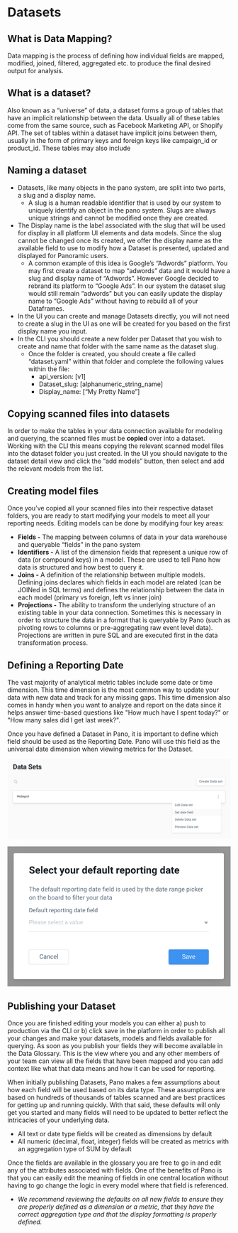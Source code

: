 # Datasets

## What is Data Mapping?

Data mapping is the process of defining how individual fields are mapped, modified, joined, filtered, aggregated etc. to produce the final desired output for analysis. 

## What is a dataset?

Also known as a “universe” of data, a dataset forms a group of tables that have an implicit relationship between the data. Usually all of these tables come from the same source, such as Facebook Marketing API, or Shopify API. The set of tables within a dataset have implicit joins between them, usually in the form of primary keys and foreign keys like campaign\_id or product\_id. These tables may also include

## Naming a dataset

* Datasets, like many objects in the pano system, are split into two parts, a slug and a display name.
  * A slug is a human readable identifier that is used by our system to uniquely identify an object in the pano system. Slugs are always unique strings and cannot be modified once they are created.
* The Display name is the label associated with the slug that will be used for display in all platform UI elements and data models. Since the slug cannot be changed once its created, we offer the display name as the available field to use to modify how a Dataset is presented, updated and displayed for Panoramic users.
  * A common example of this idea is Google’s “Adwords” platform. You may first create a dataset to map “adwords” data and it would have a slug and display name of “Adwords”. However Google decided to rebrand its platform to “Google Ads”. In our system the dataset slug would still remain “adwords” but you can easily update the display name to “Google Ads” without having to rebuild all of your Dataframes.
* In the UI you can create and manage Datasets directly, you will not need to create a slug in the UI as one will be created for you based on the first display name you input.
* In the CLI you should create a new folder per Dataset that you wish to create and name that folder with the same name as the dataset slug.
  * Once the folder is created, you should create a file called “dataset.yaml” within that folder and complete the following values within the file:
    * api\_version: \[v1\]
    * Dataset\_slug: \[alphanumeric\_string\_name\]
    * Display\_name: \[“My Pretty Name”\]

## Copying scanned files into datasets

In order to make the tables in your data connection available for modeling and querying, the scanned files must be **copied** over into a dataset. Working with the CLI this means copying the relevant scanned model files into the dataset folder you just created. In the UI you should navigate to the dataset detail view and click the “add models” button, then select and add the relevant models from the list.

## Creating model files

Once you’ve copied all your scanned files into their respective dataset folders, you are ready to start modifying your models to meet all your reporting needs. Editing models can be done by modifying four key areas:

* **Fields -** The mapping between columns of data in your data warehouse and queryable “fields” in the pano system
* **Identifiers -** A list of the dimension fields that represent a unique row of data \(or compound keys\) in a model. These are used to tell Pano how data is structured and how best to query it.
* **Joins -** A definition of the relationship between multiple models. Defining joins declares which fields in each model are related \(can be JOINed in SQL terms\) and defines the relationship between the data in each model \(primary vs foreign, left vs inner join\)
* **Projections -** The ability to transform the underlying structure of an existing table in your data connection. Sometimes this is necessary in order to structure the data in a format that is queryable by Pano \(such as pivoting rows to columns or pre-aggregating raw event level data\). Projections are written in pure SQL and are executed first in the data transformation process.

## Defining a Reporting Date

The vast majority of analytical metric tables include some date or time dimension. This time dimension is the most common way to update your data with new data and track for any missing gaps. This time dimension also comes in handy when you want to analyze and report on the data since it helps answer time-based questions like "How much have I spent today?" or "How many sales did I get last week?".

Once you have defined a Dataset in Pano, it is important to define which field should be used as the Reporting Date. Pano will use this field as the universal date dimension when viewing metrics for the Dataset.

![On the Datasets tab, click &quot;Set Date Field&quot;](../../.gitbook/assets/screen-shot-2020-10-24-at-2.35.38-pm.png)

![Choose the best reporting date dimension from the dropdown list](../../.gitbook/assets/screen-shot-2020-10-24-at-2.35.51-pm.png)

## Publishing your Dataset

Once you are finished editing your models you can either a\) push to production via the CLI or b\) click save in the platform in order to publish all your changes and make your datasets, models and fields available for querying. As soon as you publish your fields they will become available in the Data Glossary. This is the view where you and any other members of your team can view all the fields that have been mapped and you can add context like what that data means and how it can be used for reporting.

When initially publishing Datasets, Pano makes a few assumptions about how each field will be used based on its data type. These assumptions are based on hundreds of thousands of tables scanned and are best practices for getting up and running quickly. With that said, these defaults will only get you started and many fields will need to be updated to better reflect the intricacies of your underlying data.

* All text or date type fields will be created as dimensions by default
* All numeric \(decimal, float, integer\) fields will be created as metrics with an aggregation type of SUM by default

Once the fields are available in the glossary you are free to go in and edit any of the attributes associated with fields. One of the benefits of Pano is that you can easily edit the meaning of fields in one central location without having to go change the logic in every model where that field is referenced.

* _We recommend reviewing the defaults on all new fields to ensure they are properly defined as a dimension or a metric, that they have the correct aggregation type and that the display formatting is properly defined._

